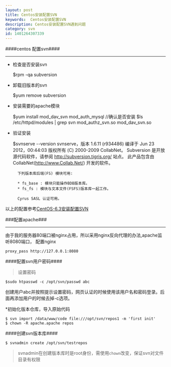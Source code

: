 ```yaml
---
layout: post
title: Centos安装配置SVN
keywords:  Centos安装配置SVN
description: Centos安装配置SVN遇到问题
category: svn
id: 1401264307339
---
```


####centos 配置svn####
***

* 检查是否安装svn	

	$rpm -qa subversion

* 卸载旧版本的svn	

	$yum remove subversion   

* 安装需要的apache模块	

	$yum install mod_dav_svn mod_auth_mysql
	//确认是否安装
	$ls /etc/httpd/modules | grep svn
		mod_authz_svn.so
		mod_dav_svn.so

* 验证安装

	$svnserve --version
		svnserve，版本 1.6.11 (r934486)
		编译于 Jun 23 2012，00:44:03
		版权所有 (C) 2000-2009 CollabNet。 
		Subversion 是开放源代码软件，请参阅 http://subversion.tigris.org/ 站点。 
		此产品包含由 CollabNet(http://www.Collab.Net/) 开发的软件。

		下列版本库后端(FS) 模块可用:

		* fs_base : 模块只能操作BDB版本库。 
		* fs_fs : 模块与文本文件(FSFS)版本库一起工作。

		Cyrus SASL 认证可用。	

以上的配置参考[CentOS-6.3安装配置SVN](http://my.oschina.net/junn/blog/164041)

###配置apache###
***
由于我的服务器80端口被nginx占用，所以采用nginx反向代理的办法,apache监听8080端口，
配置nginx 

	proxy_pass http://127.0.0.1:8080

####配置svn用户密码####

> 设置密码

	$sudo htpasswd -c /opt/svn/passwd abc

创建用户abc并按照提示设置密码，网页认证的时候使用该用户名和密码登录。后面再添加用户的时候去掉-c选项。

*初始化版本仓库，导入原始代码

	$ svn import /data/www/code file:///opt/svn/repos1 -m 'first init'
	$ chown -R apache.apache repos

####创建svn版本库####

	$ svnadmin create /opt/svn/testrepos

> svnadmin在创建版本库时是root身份，需使用```chown```改变，保证svn对文件目录有权限